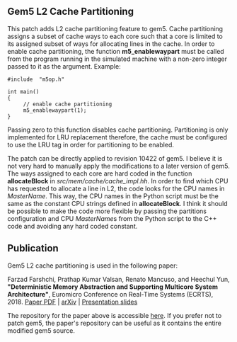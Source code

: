## Gem5 L2 Cache Partitioning
This patch adds L2 cache partitioning feature to gem5. Cache partitioning assigns a subset of cache ways to each core such that a core is limited to its assigned subset of ways for allocating lines in the cache. In order to enable cache partitioning, the function **m5_enablewaypart** must be called from the program running in the simulated machine with a non-zero integer passed to it as the argument. Example:

```
#include  "m5op.h"

int main()
{
     // enable cache partitioning
     m5_enablewaypart(1);
}
```

Passing zero to this function disables cache partitioning. Partitioning is only implemented for LRU replacement therefore, the cache must be configured to use the LRU tag in order for partitioning to be enabled.

The patch can be directly applied to revision 10422 of gem5. I believe it is not very hard to manually apply the modifications to a later version of gem5. The ways assigned to each core are hard coded in the function **allocateBlock** in *src/mem/cache/cache_impl.hh*. In order to find which CPU has requested to allocate a line in L2, the code looks for the CPU names in *MasterName*. This way, the CPU names in the Python script must be the same as the constant CPU strings defined in **allocateBlock**. I think it should be possible to make the code more flexible by passing the partitions configuration and CPU *MasterName*s from the Python script to the C++ code and avoiding any hard coded constant.

## Publication
Gem5 L2 cache partitioning is used in the following paper:

Farzad Farshchi, Prathap Kumar Valsan, Renato Mancuso, and Heechul Yun, **"Deterministic Memory Abstraction and Supporting Multicore System Architecture"**, Euromicro Conference on Real-Time Systems (ECRTS), 2018.
[Paper PDF](http://drops.dagstuhl.de/opus/volltexte/2018/9001/pdf/LIPIcs-ECRTS-2018-1.pdf)
| [arXiv](https://arxiv.org/abs/1707.05260)
| [Presentation slides](http://www.ittc.ku.edu/~farshchi/papers/detmem-ecrts18-slides.pdf)

The repository for the paper above is accessible [here](https://github.com/CSL-KU/detmem). If you prefer not to patch gem5, the paper's repository can be useful as it contains the entire modified gem5 source.
